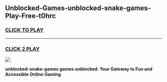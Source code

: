 
## Unblocked-Games-unblocked-snake-games-Play-Free-t0hrc
<h3>
<a href="https://premium76.site?title=unblocked-snake-games&ref=18A">CLICK TO PLAY</a></h3>
<hr>

<h3>
<a href="https://premium76.site?title=unblocked-snake-games&ref=18A">CLICK 2 PLAY</a>
  
</h3>

<a href="https://premium76.site?title=unblocked-snake-games&ref=18A"><img src="https://clearcache.store/games.png"></a>


**unblocked-snake-games games unblocked: Your Gateway to Fun and Accessible Online Gaming**

